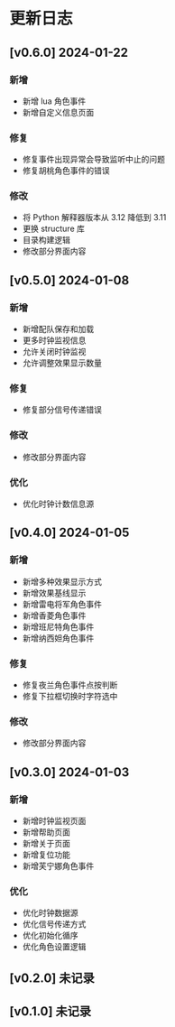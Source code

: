 # 更新日志


## [v0.6.0] 2024-01-22

### 新增

* 新增 lua 角色事件
* 新增自定义信息页面

### 修复

* 修复事件出现异常会导致监听中止的问题
* 修复胡桃角色事件的错误

### 修改

* 将 Python 解释器版本从 3.12 降低到 3.11
* 更换 structure 库
* 目录构建逻辑
* 修改部分界面内容


## [v0.5.0] 2024-01-08

### 新增

* 新增配队保存和加载
* 更多时钟监视信息
* 允许关闭时钟监视
* 允许调整效果显示数量

### 修复

* 修复部分信号传递错误

### 修改

* 修改部分界面内容

### 优化

* 优化时钟计数信息源


## [v0.4.0] 2024-01-05

### 新增

* 新增多种效果显示方式
* 新增效果基线显示
* 新增雷电将军角色事件
* 新增香菱角色事件
* 新增班尼特角色事件
* 新增纳西妲角色事件

### 修复

* 修复夜兰角色事件点按判断
* 修复下拉框切换时字符选中

### 修改

* 修改部分界面内容


## [v0.3.0] 2024-01-03

### 新增

* 新增时钟监视页面
* 新增帮助页面
* 新增关于页面
* 新增复位功能
* 新增芙宁娜角色事件

### 优化

* 优化时钟数据源
* 优化信号传递方式
* 优化初始化循序
* 优化角色设置逻辑


## [v0.2.0] 未记录


## [v0.1.0] 未记录
